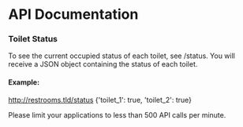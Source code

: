 # API Documentation

### Toilet Status

To see the current occupied status of each toilet, see /status. You will receive a JSON object containing the status of each toilet.

#### Example:

http://restrooms.tld/status
{'toilet_1': true, 'toilet_2': true}

Please limit your applications to less than 500 API calls per minute.

